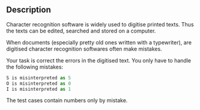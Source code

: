 ## Description

Character recognition software is widely used to digitise printed texts. Thus the texts can be edited, searched and stored on a computer.

When documents (especially pretty old ones written with a typewriter), are digitised character recognition softwares often make mistakes.

Your task is correct the errors in the digitised text. You only have to handle the following mistakes:

```ts
S is misinterpreted as 5
O is misinterpreted as 0
I is misinterpreted as 1
```

The test cases contain numbers only by mistake.
